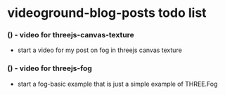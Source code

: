 # videoground-blog-posts todo list

### () - video for threejs-canvas-texture
* start a video for my post on fog in threejs canvas texture

### () - video for threejs-fog
* start a fog-basic example that is just a simple example of THREE.Fog